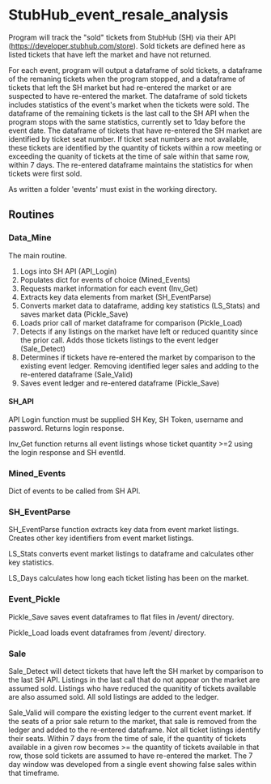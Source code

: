 # StubHub_event_resale_analysis
Program will track the "sold" tickets from StubHub (SH) via their API (https://developer.stubhub.com/store). Sold tickets are defined here as listed tickets that have left the market and have not returned.

For each event, program will output a dataframe of sold tickets, a dataframe of the remaning tickets when the program stopped, and a dataframe of tickets that left the SH market but had re-entered the market or are suspected to have re-entered the market. The dataframe of sold tickets includes statistics of the event's market when the tickets were sold. The dataframe of the remaining tickets is the last call to the SH API when the program stops with the same statistics, currently set to 1day before the event date. The dataframe of tickets that have re-entered the SH market are identified by ticket seat number. If ticket seat numbers are not available, these tickets are identified by the quantity of tickets within a row meeting or exceeding the quanity of tickets at the time of sale within that same row, within 7 days. The re-entered dataframe maintains the statistics for when tickets were first sold. 

As written a folder 'events' must exist in the working directory.

## Routines
### Data_Mine
The main routine. 

1) Logs into SH API (API_Login)
2) Populates dict for events of choice (Mined_Events)
3) Requests market information for each event (Inv_Get)
4) Extracts key data elements from market (SH_EventParse)
5) Converts market data to dataframe, adding key statistics (LS_Stats) and saves market data (Pickle_Save)
6) Loads prior call of market dataframe for comparison (Pickle_Load)
7) Detects if any listings on the market have left or reduced quantity since the prior call. Adds those tickets listings to the event ledger (Sale_Detect)
8) Determines if tickets have re-entered the market by comparison to the existing event ledger. Removing identified leger sales and adding to the re-entered dataframe (Sale_Valid)
9) Saves event ledger and re-entered dataframe (Pickle_Save)

#### SH_API
API Login function must be supplied SH Key, SH Token, username and password. Returns login response.

Inv_Get function returns all event listings whose ticket quantity >=2 using the  login response and SH eventId.

### Mined_Events
Dict of events to be called from SH API.

### SH_EventParse
SH_EventParse function extracts key data from event market listings. Creates other key identifiers from event market listings.

LS_Stats converts event market listings to dataframe and calculates other key statistics.

LS_Days calculates how long each ticket listing has been on the market.

### Event_Pickle
Pickle_Save saves event dataframes to flat files in /event/ directory.

Pickle_Load loads event dataframes from /event/ directory.

### Sale
Sale_Detect will detect tickets that have left the SH market by comparison to the last SH API. Listings in the last call that do not appear on the market are assumed sold. Listings who have reduced the quanitity of tickets available are also assumed sold. All sold listings are added to the ledger.

Sale_Valid will compare the existing ledger to the current event market. If the seats of a prior sale return to the market, that sale is removed from the ledger and added to the re-entered dataframe. Not all ticket listings identify their seats. Within 7 days from the time of sale, if the quantity of tickets available in a given row becomes >= the quantity of tickets available in that row, those sold tickets are assumed to have re-entered the market. The 7 day window was developed from a single event showing false sales within that timeframe.
